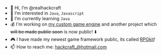 - 👋 Hi, I’m @realhackcraft
- 👀 I’m interested in `Java`, `Javascript`
- 🌱 I’m currently learning `Java`
- 💰 I'm working on [my custom game engine](https://github.com/realhackcraft/Game-Engine) and another project which ~~will be made public soon~~ is now public! ⬇️
- 🎮 I have made my newest game framework public, its called [RPGkit](https://github.com/realhackcraft/RPGkit)!
- 📫 How to reach me: hackcraft_@hotmail.com
